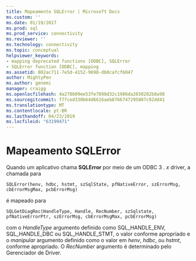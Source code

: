 ```yaml
---
title: Mapeamento SQLError | Microsoft Docs
ms.custom: ''
ms.date: 01/19/2017
ms.prod: sql
ms.prod_service: connectivity
ms.reviewer: ''
ms.technology: connectivity
ms.topic: conceptual
helpviewer_keywords:
- mapping deprecated functions [ODBC], SQLError
- SQLError function [ODBC], mapping
ms.assetid: 802ac711-7e5d-4152-9698-db0cafcf6047
author: MightyPen
ms.author: genemi
manager: craigg
ms.openlocfilehash: 4a278609ee53fe7898d32c1986da2650202b8a98
ms.sourcegitcommit: f7fced330b64d6616aeb8766747295807c92dd41
ms.translationtype: MT
ms.contentlocale: pt-BR
ms.lasthandoff: 04/23/2019
ms.locfileid: "63199471"
---
```

# <a name="sqlerror-mapping"></a>Mapeamento SQLError
Quando um aplicativo chama **SQLError** por meio de um ODBC 3 *. x* driver, a chamada para  
  
```  
SQLError(henv, hdbc, hstmt, szSqlState, pfNativeError, szErrorMsg, cbErrorMsgMax, pcbErrorMsg)   
```  
  
 é mapeado para  
  
```  
SQLGetDiagRec(HandleType, Handle, RecNumber, szSqlstate, pfNativeErrorPtr, szErrorMsg, cbErrorMsgMax, pcbErrorMsg)  
```  
  
 com o *HandleType* argumento definido como SQL_HANDLE_ENV, SQL_HANDLE_DBC ou SQL_HANDLE_STMT, o valor conforme apropriado e o *manipular* argumento definido como o valor em *henv*, *hdbc*, ou *hstmt*, conforme apropriado. O *RecNumber* argumento é determinado pelo Gerenciador de Driver.
